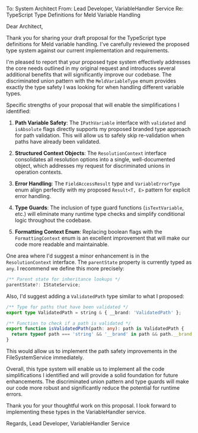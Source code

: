 To: System Architect
From: Lead Developer, VariableHandler Service
Re: TypeScript Type Definitions for Meld Variable Handling

Dear Architect,

Thank you for sharing your draft proposal for the TypeScript type definitions for Meld variable handling. I've carefully reviewed the proposed type system against our current implementation and requirements.

I'm pleased to report that your proposed type system effectively addresses the core needs outlined in my original request and introduces several additional benefits that will significantly improve our codebase. The discriminated union pattern with the `MeldVariableType` enum provides exactly the type safety I was looking for when handling different variable types.

Specific strengths of your proposal that will enable the simplifications I identified:

1. **Path Variable Safety**: The `IPathVariable` interface with `validated` and `isAbsolute` flags directly supports my proposed branded type approach for path validation. This will allow us to safely skip re-validation when paths have already been validated.

2. **Structured Context Objects**: The `ResolutionContext` interface consolidates all resolution options into a single, well-documented object, which addresses my request for discriminated unions in operation contexts.

3. **Error Handling**: The `FieldAccessResult` type and `VariableErrorType` enum align perfectly with my proposed `Result<T, E>` pattern for explicit error handling.

4. **Type Guards**: The inclusion of type guard functions (`isTextVariable`, etc.) will eliminate many runtime type checks and simplify conditional logic throughout the codebase.

5. **Formatting Context Enum**: Replacing boolean flags with the `FormattingContext` enum is an excellent improvement that will make our code more readable and maintainable.

One area where I'd suggest a minor enhancement is in the `ResolutionContext` interface. The `parentState` property is currently typed as `any`. I recommend we define this more precisely:

```typescript
/** Parent state for inheritance lookups */
parentState?: IStateService;
```

Also, I'd suggest adding a `ValidatedPath` type similar to what I proposed:

```typescript
/** Type for paths that have been validated */
export type ValidatedPath = string & { __brand: 'ValidatedPath' };

/** Function to check if a path is validated */
export function isValidatedPath(path: any): path is ValidatedPath {
  return typeof path === 'string' && '__brand' in path && path.__brand === 'ValidatedPath';
}
```

This would allow us to implement the path safety improvements in the FileSystemService immediately.

Overall, this type system will enable us to implement all the code simplifications I identified and will provide a solid foundation for future enhancements. The discriminated union pattern and type guards will make our code more robust and significantly reduce the potential for runtime errors.

Thank you for your thoughtful work on this proposal. I look forward to implementing these types in the VariableHandler service.

Regards,
Lead Developer, VariableHandler Service